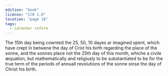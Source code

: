 ```yaml
---
edition: "book"
license: "CC0 1.0"
location: "page 18"
tags:
  - calendar reform
---
```

The 15th day being cownted the 25, 50, 10 dayes ar
imagined spent, which have crept in betwene the day of Crist his
birth regarding the place of the sonne, and the sonnes place not
the 25th day of this month, whiche a civile æquation, but
mathematically and religiusly to be substantiated to be for the true term
of the periods of annuall revolutions of the sonne sinse the day of
Christ his birth.
